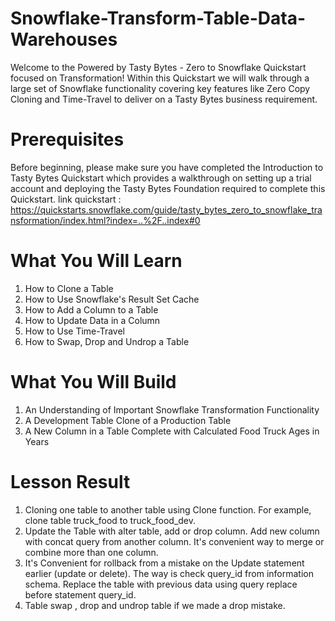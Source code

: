 # Snowflake-Transform-Table-Data-Warehouses
Welcome to the Powered by Tasty Bytes - Zero to Snowflake Quickstart focused on Transformation!  Within this Quickstart we will walk through a large set of Snowflake functionality covering key features like Zero Copy Cloning and Time-Travel to deliver on a Tasty Bytes business requirement.

# Prerequisites
Before beginning, please make sure you have completed the Introduction to Tasty Bytes Quickstart which provides a walkthrough on setting up a trial account and deploying the Tasty Bytes Foundation required to complete this Quickstart.
link quickstart : https://quickstarts.snowflake.com/guide/tasty_bytes_zero_to_snowflake_transformation/index.html?index=..%2F..index#0

# What You Will Learn
1.  How to Clone a Table
2.  How to Use Snowflake's Result Set Cache
3.  How to Add a Column to a Table
4.  How to Update Data in a Column
5.  How to Use Time-Travel
6.  How to Swap, Drop and Undrop a Table
   
# What You Will Build
1.  An Understanding of Important Snowflake Transformation Functionality
2.  A Development Table Clone of a Production Table
3.  A New Column in a Table Complete with Calculated Food Truck Ages in Years

# Lesson Result
1.   Cloning one table to another table using Clone function. For example, clone table truck_food to truck_food_dev.
2.   Update the Table with alter table, add or drop column. Add new column with concat query from another column. It's convenient way to merge or combine more than one column.
3.   It's Convenient for rollback from a mistake on the Update statement earlier (update or delete). The way is check query_id from information schema. Replace the table with previous data using query replace before statement query_id.
4.   Table swap , drop and undrop table if we made a drop mistake.

